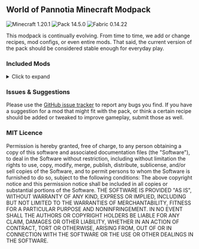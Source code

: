 ## World of Pannotia Minecraft Modpack

![Minecraft 1.20.1](https://img.shields.io/badge/Minecraft-1.20.1-3a6.svg?style=flat-square)
![Pack 14.5.0](https://img.shields.io/badge/Pack-14.5.0-blue.svg?style=flat-square)
![Fabric 0.14.22](https://img.shields.io/badge/Fabric-0.14.22-c39.svg?style=flat-square)

This modpack is continually evolving. From time to time, we add or change recipes, mod configs, or even entire mods.
That said, the current version of the pack should be considered stable enough for everyday play.

### Included Mods

<details>
    <summary>Click to expand</summary>
<ul>
    <li><a href="https://www.curseforge.com/minecraft/mc-mods/advancementinfo">AdvancementInfo (by Giselbaer)</a></li>
    <li><a href="https://www.curseforge.com/minecraft/mc-mods/advancement-screenshot">Advancement Screenshot (by Serilum)</a></li>
    <li><a href="https://www.curseforge.com/minecraft/mc-mods/always-loaded">Always Loaded (by forward_nern)</a></li>
    <li><a href="https://www.curseforge.com/minecraft/mc-mods/amecs">Amecs (Fabric) (by Siphalor)</a></li>
    <li><a href="https://www.curseforge.com/minecraft/mc-mods/anvil-restoration">Anvil Restoration (by Serilum)</a></li>
    <li><a href="https://www.curseforge.com/minecraft/mc-mods/appleskin">AppleSkin (by squeek502)</a></li>
    <li><a href="https://www.curseforge.com/minecraft/mc-mods/architectury-api">Architectury API (Fabric/Forge) (by shedaniel)</a></li>
    <li><a href="https://www.curseforge.com/minecraft/mc-mods/areas">Areas (by Serilum)</a></li>
    <li><a href="https://www.curseforge.com/minecraft/mc-mods/armorpoints">Armor Points ++ (by CheosTwitch)</a></li>
    <li><a href="https://www.curseforge.com/minecraft/mc-mods/ash-api">Ash API (by Trikzon)</a></li>
    <li><a href="https://www.curseforge.com/minecraft/mc-mods/audioplayer">AudioPlayer (by henkelmax)</a></li>
    <li><a href="https://www.curseforge.com/minecraft/mc-mods/auth-me">Auth Me (by Axieum)</a></li>
    <li><a href="https://www.curseforge.com/minecraft/mc-mods/auto-third-person">Auto Third Person (by quat1024)</a></li>
    <li><a href="https://www.curseforge.com/minecraft/mc-mods/axolotl-bucket-fix">Axolotl Bucket Fix (by colderlavalamp)</a></li>
    <li><a href="https://www.curseforge.com/minecraft/mc-mods/better-beacon">Better Beacon / Conduit (by sfort__)</a></li>
    <li><a href="https://www.curseforge.com/minecraft/mc-mods/better-mount-hud">Better Mount HUD (by Lortseam_)</a></li>
    <li><a href="https://www.curseforge.com/minecraft/mc-mods/better-ping-display-fabric">Better Ping Display [Fabric] (by Quintinity)</a></li>
    <li><a href="https://www.curseforge.com/minecraft/mc-mods/better-spawner-control">Better Spawner Control (by Serilum)</a></li>
    <li><a href="https://www.curseforge.com/minecraft/mc-mods/better-stats">Better Statistics Screen (Fabric) (by Dev)</a></li>
    <li><a href="https://www.curseforge.com/minecraft/mc-mods/better-trim-tooltips">Better Trim Tooltips (by Andrew6rant)</a></li>
    <li><a href="https://www.curseforge.com/minecraft/mc-mods/bottle-your-xp">Bottle Your Xp (by Serilum)</a></li>
    <li><a href="https://www.curseforge.com/minecraft/mc-mods/bottled-air">Bottled Air (by Serilum)</a></li>
    <li><a href="https://www.curseforge.com/minecraft/mc-mods/bountiful-fabric">Bountiful (Fabric) (by Ejektaflex)</a></li>
    <li><a href="https://www.curseforge.com/minecraft/mc-mods/bow-infinity-fix">Bow Infinity Fix (Forge/Fabric) (by Parker8283)</a></li>
    <li><a href="https://www.curseforge.com/minecraft/mc-mods/cave-survey">Cave Survey (by MehradN)</a></li>
    <li><a href="https://www.curseforge.com/minecraft/mc-mods/charm-of-undying">Charm of Undying (Fabric/Forge/Quilt) (by TheIllusiveC4)</a></li>
    <li><a href="https://www.curseforge.com/minecraft/mc-mods/cit-resewn">CIT Resewn (by SHsuperCM)</a></li>
    <li><a href="https://www.curseforge.com/minecraft/mc-mods/clean-tooltips">Clean Tooltips (by Stal)</a></li>
    <li><a href="https://www.curseforge.com/minecraft/mc-mods/cleancut">CleanCut (by Rongmario)</a></li>
    <li><a href="https://www.curseforge.com/minecraft/mc-mods/cleanview-fabric">CleanView (Fabric) (by LainMI)</a></li>
    <li><a href="https://www.curseforge.com/minecraft/mc-mods/clumps">Clumps (by Jaredlll08)</a></li>
    <li><a href="https://www.curseforge.com/minecraft/mc-mods/completeconfig">CompleteConfig (by Lortseam_)</a></li>
    <li><a href="https://www.curseforge.com/minecraft/mc-mods/cloth-config">Cloth Config API (Fabric/Forge) (by shedaniel)</a></li>
    <li><a href="https://www.curseforge.com/minecraft/mc-mods/collective">Collective (by Serilum)</a></li>
    <li><a href="https://www.curseforge.com/minecraft/mc-mods/compostables">Compostables (by yGlobalista)</a></li>
    <li><a href="https://www.curseforge.com/minecraft/mc-mods/conduits-prevent-drowned">Conduits Prevent Drowned (by Serilum)</a></li>
    <li><a href="https://www.curseforge.com/minecraft/mc-mods/connectivity">Connectivity[Forge/Fabric] (by someaddon)</a></li>
    <li><a href="https://www.curseforge.com/minecraft/mc-mods/corner-portal-linking">Corner Portal Linking (by starbender_fr)</a></li>
    <li><a href="https://www.curseforge.com/minecraft/mc-mods/crawl">Crawl (Fabric) (by fewizz_)</a></li>
    <li><a href="https://www.curseforge.com/minecraft/mc-mods/curvebuilding">CurveBuilding (by kous500)</a></li>
    <li><a href="https://www.curseforge.com/minecraft/mc-mods/crying-portals">Crying Portals (by Serilum)</a></li>
    <li><a href="https://www.curseforge.com/minecraft/mc-mods/cycle-paintings">Cycle Paintings (by Serilum)</a></li>
    <li><a href="https://www.curseforge.com/minecraft/mc-mods/daily-dad-server">Daily Dad - Server (by Mrbysco)</a></li>
    <li><a href="https://www.curseforge.com/minecraft/mc-mods/death-backup">Death Backup (by Serilum)</a></li>
    <li><a href="https://www.curseforge.com/minecraft/mc-mods/deepslate-instamine">Deepslate Instamine - Fabric/Forge (by nicguzzo)</a></li>
    <li><a href="https://www.curseforge.com/minecraft/mc-mods/diggus-maximus">Diggus Maximus (by Kyrptonaught)</a></li>
    <li><a href="https://www.curseforge.com/minecraft/mc-mods/discontinuous-beacon-beams">Discontinuous Beacon Beams (by supersaiyansubtlety)</a></li>
    <li><a href="https://www.curseforge.com/minecraft/mc-mods/dismount-entity">Dismount Entity (by Serilum)</a></li>
    <li><a href="https://www.curseforge.com/minecraft/mc-mods/durability-tooltip">Durability Tooltip (by SuperMartijn642)</a></li>
    <li><a href="https://www.curseforge.com/minecraft/mc-mods/dynamic-fps">Dynamic FPS (by juliand665)</a></li>
    <li><a href="https://www.curseforge.com/minecraft/mc-mods/easy-shulker-boxes">Easy Shulker Boxes (by Fuzs)</a></li>
    <li><a href="https://www.curseforge.com/minecraft/mc-mods/elytra-slot">Elytra Slot (Fabric/Forge/Quilt) (by TheIllusiveC4)</a></li>
    <li><a href="https://www.curseforge.com/minecraft/mc-mods/enchantedshulkers">EnchantedShulkers (by RubixDev)</a></li>
    <li><a href="https://www.curseforge.com/minecraft/mc-mods/enchanting-commands">Enchanting Commands (by Serilum)</a></li>
    <li><a href="https://www.curseforge.com/minecraft/mc-mods/entity-model-features">Entity Model Features [CEM] [Fabric & Forge] (by traben_0)</a></li>
    <li><a href="https://www.curseforge.com/minecraft/mc-mods/entity-texture-features-fabric">Entity Texture Features - [Fabric & Forge] (by traben_0)</a></li>
    <li><a href="https://www.curseforge.com/minecraft/mc-mods/entityculling">Entity Culling Fabric/Forge (by tr7zw)</a></li>
    <li><a href="https://www.curseforge.com/minecraft/mc-mods/explorers-compass">Explorer's Compass (by Chaosyr)</a></li>
    <li><a href="https://www.curseforge.com/minecraft/mc-mods/extreme-sound-muffler-fabric-official">Extreme sound muffler (Fabric) Official (by LeoBeliik)</a></li>
    <li><a href="https://www.curseforge.com/minecraft/mc-mods/fabric-api">Fabric API (by modmuss50)</a></li>
    <li><a href="https://www.curseforge.com/minecraft/mc-mods/fabricskyboxes">FabricSkyboxes (by AMereBagatelle)</a></li>
    <li><a href="https://www.curseforge.com/minecraft/mc-mods/fabricskyboxes-interop">FabricSkyBoxes Interop (by FlashyReese)</a></li>
    <li><a href="https://www.curseforge.com/minecraft/mc-mods/fabrishot">Fabrishot (by ramidzkh)</a></li>
    <li><a href="https://www.curseforge.com/minecraft/mc-mods/fast-paintings">Fast Paintings (by MehVahdJukaar)</a></li>
    <li><a href="https://www.curseforge.com/minecraft/mc-mods/fire-spread-tweaks">Fire Spread Tweaks (by Serilum)</a></li>
    <li><a href="https://www.curseforge.com/minecraft/mc-mods/fixbookgui">FixBookGUI (by KosmoMoustache)</a></li>
    <li><a href="https://www.curseforge.com/minecraft/mc-mods/fluid-void-fading">Fluid Void Fading (by DaFuqsy)</a></li>
    <li><a href="https://www.curseforge.com/minecraft/mc-mods/followers-teleport-too">Followers Teleport Too (by Serilum)</a></li>
    <li><a href="https://www.curseforge.com/minecraft/mc-mods/forge-config-api-port-fabric">Forge Config API Port [Fabric] (by Fuzs)</a></li>
    <li><a href="https://www.curseforge.com/minecraft/mc-mods/full-brightness-toggle">Full Brightness Toggle (by Serilum)</a></li>
    <li><a href="https://www.curseforge.com/minecraft/mc-mods/get-it-together-drops">Get It Together, Drops! (by bl4ckscor3)</a></li>
    <li><a href="https://www.curseforge.com/minecraft/mc-mods/drp-global-datapack">Global Packs (by JTK222)</a></li>
    <li><a href="https://www.curseforge.com/minecraft/mc-mods/grass-seeds">Grass Seeds (by Serilum)</a></li>
    <li><a href="https://www.curseforge.com/minecraft/mc-mods/grind-enchantments">Grind Enchantments (by mschae23)</a></li>
    <li><a href="https://www.curseforge.com/minecraft/mc-mods/gui-followers">GUI Followers (by Serilum)</a></li>
    <li><a href="https://www.curseforge.com/minecraft/mc-mods/hand-over-your-items">Hand Over Your Items (by Serilum)</a></li>
    <li><a href="https://www.curseforge.com/minecraft/mc-mods/hoe-tweaks">Hoe Tweaks (by Serilum)</a></li>
    <li><a href="https://www.curseforge.com/minecraft/mc-mods/ice-prevents-crop-growth">Ice Prevents Crop Growth (by Serilum)</a></li>
    <li><a href="https://www.curseforge.com/minecraft/mc-mods/identity">Identity (by Draylar1)</a></li>
    <li><a href="https://www.curseforge.com/minecraft/mc-mods/inventory-totem">Inventory Totem (by Serilum)</a></li>
    <li><a href="https://www.curseforge.com/minecraft/mc-mods/jade">Jade 🔍 (by Snownee_)</a></li>
    <li><a href="https://www.curseforge.com/minecraft/mc-mods/jamlib">JamLib (by jamalam360)</a></li>
    <li><a href="https://www.curseforge.com/minecraft/mc-mods/kambrik">Kambrik (by Ejektaflex)</a></li>
    <li><a href="https://www.curseforge.com/minecraft/mc-mods/keep-my-soil-tilled">Keep My Soil Tilled (by Serilum)</a></li>
    <li><a href="https://www.curseforge.com/minecraft/mc-mods/keepheadnames">Keep Head Names (Fabric/Forge) (by Fourmisain)</a></li>
    <li><a href="https://www.curseforge.com/minecraft/mc-mods/kiwi-fabric">Kiwi 🥝 (Fabric) (by Snownee_)</a></li>
    <li><a href="https://www.curseforge.com/minecraft/mc-mods/leaky">Leaky - Farm Leak Detection [Forge/Fabric] (by someaddon)</a></li>
    <li><a href="https://www.curseforge.com/minecraft/mc-mods/leaves-us-in-peace">Leaves Us In Peace (by supersaiyansubtlety)</a></li>
    <li><a href="https://www.curseforge.com/minecraft/mc-mods/light-overlay">Light Overlay (Rift/Forge/Fabric) (by shedaniel)</a></li>
    <li><a href="https://www.curseforge.com/minecraft/mc-mods/litematica">Litematica (by masady)</a></li>
    <li><a href="https://www.curseforge.com/minecraft/mc-mods/litematica-tool">Litematica Tool (Forge and Fabric) (by finndog_123)</a></li>
    <li><a href="https://www.curseforge.com/minecraft/mc-mods/lootr-fabric">Lootr (Fabric) (by Noobanidus)</a></li>
    <li><a href="https://www.curseforge.com/minecraft/mc-mods/malilib">MaLiLib (by masady)</a></li>
    <li><a href="https://www.curseforge.com/minecraft/mc-mods/map-tooltip">Map Tooltip (by VendoAU)</a></li>
    <li><a href="https://www.curseforge.com/minecraft/mc-mods/miniblock-merchants">Miniblock Merchants (by chimericdream)</a></li>
    <li><a href="https://www.curseforge.com/minecraft/mc-mods/minihud">MiniHUD (by masady)</a></li>
    <li><a href="https://www.curseforge.com/minecraft/mc-mods/model-gap-fix">Model Gap Fix (by MehVahdJukaar)</a></li>
    <li><a href="https://www.curseforge.com/minecraft/mc-mods/selene">Moonlight Lib (by MehVahdJukaar)</a></li>
    <li><a href="https://www.curseforge.com/minecraft/mc-mods/more-banner-layers">More banner layers (by MisionThi)</a></li>
    <li><a href="https://www.curseforge.com/minecraft/mc-mods/name-tag-tweaks">Name Tag Tweaks (by Serilum)</a></li>
    <li><a href="https://www.curseforge.com/minecraft/mc-mods/natures-compass">Nature's Compass (by Chaosyr)</a></li>
    <li><a href="https://www.curseforge.com/minecraft/texture-packs/newdefaultplus">New Default+ (by SeaOfPixels)</a></li>
    <li><a href="https://www.curseforge.com/minecraft/mc-mods/now-playing">Now Playing (by AppleTheGold)</a></li>
    <li><a href="https://www.curseforge.com/minecraft/mc-mods/open-parties-and-claims">Open Parties and Claims (by xaero96)</a></li>
    <li><a href="https://www.curseforge.com/minecraft/mc-mods/overworld-piglins">Overworld Piglins (by Serilum)</a></li>
    <li><a href="https://www.curseforge.com/minecraft/mc-mods/passable-foliage-fabric">Passable Foliage 🌳 (Fabric) (by Snownee_)</a></li>
    <li><a href="https://www.curseforge.com/minecraft/mc-mods/polymer">Polymer (by Patbox)</a></li>
    <li><a href="https://www.curseforge.com/minecraft/mc-mods/puzzles-lib">Puzzles Lib [Forge & Fabric] (by Fuzs)</a></li>
    <li><a href="https://www.curseforge.com/minecraft/mc-mods/rain-be-gone-ritual">Rain Be Gone Ritual (by Serilum)</a></li>
    <li><a href="https://www.curseforge.com/minecraft/mc-mods/random-bone-meal-flowers">Random Bone Meal Flowers (by Serilum)</a></li>
    <li><a href="https://www.curseforge.com/minecraft/mc-mods/random-mob-sizes">Random Mob Sizes (by Buecher_wurm)</a></li>
    <li><a href="https://www.curseforge.com/minecraft/mc-mods/reacharound">Reacharound (by spAnser)</a></li>
    <li><a href="https://www.curseforge.com/minecraft/mc-mods/reeses-sodium-options">Reese's Sodium Options (by FlashyReese)</a></li>
    <li><a href="https://www.curseforge.com/minecraft/mc-mods/replanting-crops">Replanting Crops (by Serilum)</a></li>
    <li><a href="https://www.curseforge.com/minecraft/mc-mods/rightclickharvest">RightClickHarvest (by jamalam360)</a></li>
    <li><a href="https://www.curseforge.com/minecraft/mc-mods/roughly-enough-items">Roughly Enough Items Fabric/Forge (REI) (by shedaniel)</a></li>
    <li><a href="https://www.curseforge.com/minecraft/mc-mods/roughly-enough-professions-rep">Roughly Enough Professions (REP) (by Mrbysco)</a></li>
    <li><a href="https://www.curseforge.com/minecraft/mc-mods/scaffolding-drops-nearby">Scaffolding Drops Nearby (by Serilum)</a></li>
    <li><a href="https://www.curseforge.com/minecraft/mc-mods/smooth-chunk-save">Server Performance - Smooth Chunk Save[Forge/Fabric] (by someaddon)</a></li>
    <li><a href="https://www.curseforge.com/minecraft/mc-mods/shuffle">Shuffle (by Trikzon)</a></li>
    <li><a href="https://www.curseforge.com/minecraft/mc-mods/shulker-box-slot">Shulker Box Slot (Fabric/Forge/Quilt) (by TheIllusiveC4)</a></li>
    <li><a href="https://www.curseforge.com/minecraft/mc-mods/shulkerboxtooltip">ShulkerBoxTooltip [Fabric/Forge] (by MisterPeModder)</a></li>
    <li><a href="https://www.curseforge.com/minecraft/mc-mods/silkspawners">SilkSpawners (by LordDeatHunter)</a></li>
    <li><a href="https://www.curseforge.com/minecraft/mc-mods/simple-voice-chat">Simple Voice Chat (by henkelmax)</a></li>
    <li><a href="https://www.curseforge.com/minecraft/mc-mods/slimyfloor">SlimyFloor (by Pouille)</a></li>
    <li><a href="https://www.curseforge.com/minecraft/mc-mods/smaller-nether-portals">Smaller Nether Portals (by Serilum)</a></li>
    <li><a href="https://www.curseforge.com/minecraft/mc-mods/sodium-extra">Sodium Extra (by FlashyReese)</a></li>
    <li><a href="https://www.curseforge.com/minecraft/mc-mods/softer-hay-bales">Softer Hay Bales (by Serilum)</a></li>
    <li><a href="https://www.curseforge.com/minecraft/mc-mods/sponj-fabric">Sponj (Fabric) (by chimericdream)</a></li>
    <li><a href="https://www.curseforge.com/minecraft/mc-mods/starlight">Starlight (Fabric) (by Spottedstar)</a></li>
    <li><a href="https://www.curseforge.com/minecraft/mc-mods/superflat-world-no-slimes">Superflat World No Slimes (by Serilum)</a></li>
    <li><a href="https://www.curseforge.com/minecraft/mc-mods/supermartijn642s-config-lib">SuperMartijn642's Config Lib (by SuperMartijn642)</a></li>
    <li><a href="https://www.curseforge.com/minecraft/mc-mods/suspicious-sand-maker">suspicious sand maker (by pashkovd)</a></li>
    <li><a href="https://www.curseforge.com/minecraft/mc-mods/tax-free-levels">Tax Free Levels (Fabric/Forge) (by Fourmisain)</a></li>
    <li><a href="https://www.curseforge.com/minecraft/mc-mods/tooltipfix">ToolTipFix (by Kyrptonaught)</a></li>
    <li><a href="https://www.curseforge.com/minecraft/mc-mods/trinkets">Trinkets (Fabric) (by EmilyPloszaj)</a></li>
    <li><a href="https://www.curseforge.com/minecraft/mc-mods/tweakeroo">Tweakeroo (by masady)</a></li>
    <li><a href="https://www.curseforge.com/minecraft/mc-mods/ugly-scoreboard-fix">Ugly Scoreboard Fix (by Lortseam_)</a></li>
    <li><a href="https://www.curseforge.com/minecraft/mc-mods/universal-shops">Universal Shops (by Patbox)</a></li>
    <li><a href="https://www.curseforge.com/minecraft/mc-mods/villager-death-messages">Villager Death Messages (by Serilum)</a></li>
    <li><a href="https://www.curseforge.com/minecraft/mc-mods/villagertweaks">VillagerTweaks (by chimericdream)</a></li>
    <li><a href="https://www.curseforge.com/minecraft/mc-mods/visuality">Visuality (by PinkGoosik)</a></li>
    <li><a href="https://www.curseforge.com/minecraft/mc-mods/wi-zoom">WI Zoom (by alexander9892)</a></li>
    <li><a href="https://www.curseforge.com/minecraft/mc-mods/worldedit">WorldEdit (by sk89q)</a></li>
    <li><a href="https://www.curseforge.com/minecraft/mc-mods/worldeditcui-fabric">WorldEdit CUI (Fabric) (by me4502)</a></li>
    <li><a href="https://www.curseforge.com/minecraft/mc-mods/xaeros-minimap">Xaero's Minimap (by xaero96)</a></li>
    <li><a href="https://www.curseforge.com/minecraft/mc-mods/xaeros-world-map">Xaero's World Map (by xaero96)</a></li>
    <li><a href="https://www.curseforge.com/minecraft/mc-mods/your-items-are-safe">Your Items Are Safe (by Serilum)</a></li>
    <li><a href="https://www.curseforge.com/minecraft/mc-mods/zombie-villagers-from-spawner">Zombie Villagers From Spawner (by Serilum)</a></li>
</ul>
</details>

### Issues & Suggestions

Please use the [GitHub issue tracker](https://github.com/chimericdream/WorldOfPannotia-MC-Modpack/issues) to report any
bugs you find. If you have a suggestion for a mod that might fit with the pack, or think a certain recipe should be
added or tweaked to improve gameplay, submit those as well.

### MIT Licence

Permission is hereby granted, free of charge, to any person obtaining a copy of this software and associated
documentation files (the "Software"), to deal in the Software without restriction, including without limitation the
rights to use, copy, modify, merge, publish, distribute, sublicense, and/or sell copies of the Software, and to permit
persons to whom the Software is furnished to do so, subject to the following conditions: The above copyright notice and
this permission notice shall be included in all copies or substantial portions of the Software. THE SOFTWARE IS
PROVIDED "AS IS", WITHOUT WARRANTY OF ANY KIND, EXPRESS OR IMPLIED, INCLUDING BUT NOT LIMITED TO THE WARRANTIES OF
MERCHANTABILITY, FITNESS FOR A PARTICULAR PURPOSE AND NONINFRINGEMENT. IN NO EVENT SHALL THE AUTHORS OR COPYRIGHT
HOLDERS BE LIABLE FOR ANY CLAIM, DAMAGES OR OTHER LIABILITY, WHETHER IN AN ACTION OF CONTRACT, TORT OR OTHERWISE,
ARISING FROM, OUT OF OR IN CONNECTION WITH THE SOFTWARE OR THE USE OR OTHER DEALINGS IN THE SOFTWARE.
